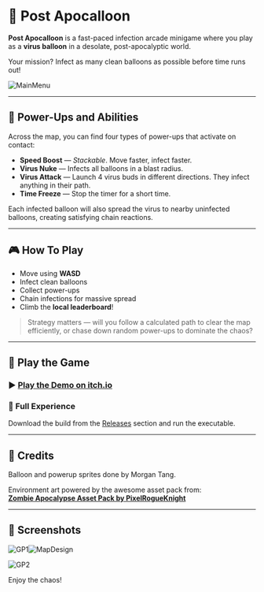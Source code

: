 # 🎈 Post Apocalloon

**Post Apocalloon** is a fast-paced infection arcade minigame where you play as a **virus balloon** in a desolate, post-apocalyptic world.

Your mission? Infect as many clean balloons as possible before time runs out!

![MainMenu](https://github.com/user-attachments/assets/db9dddf2-b9c6-4378-832e-c5a56dfa3f31)

---

## 🦠 Power-Ups and Abilities

Across the map, you can find four types of power-ups that activate on contact:

- **Speed Boost** — *Stackable*. Move faster, infect faster.
- **Virus Nuke** — Infects all balloons in a blast radius.
- **Virus Attack** — Launch 4 virus buds in different directions. They infect anything in their path.
- **Time Freeze** — Stop the timer for a short time.

Each infected balloon will also spread the virus to nearby uninfected balloons, creating satisfying chain reactions.

---

## 🎮 How To Play

- Move using **WASD**
- Infect clean balloons
- Collect power-ups
- Chain infections for massive spread
- Climb the **local leaderboard**!

> Strategy matters — will you follow a calculated path to clear the map efficiently, or chase down random power-ups to dominate the chaos?

---

## 🚀 Play the Game

### ▶️ [Play the Demo on itch.io](https://morgantng.itch.io/post-apocalloon)

### 💾 Full Experience  
Download the build from the [Releases](./releases) section and run the executable.

---

## 🎨 Credits

Balloon and powerup sprites done by Morgan Tang.

Environment art powered by the awesome asset pack from:  
**[Zombie Apocalypse Asset Pack by PixelRogueKnight](https://pixelrogueknight.itch.io/zombie-apocalypse-assetpack)**

---

## 🎨 Screenshots
![GP1](https://github.com/user-attachments/assets/77659bfa-9120-4368-aa70-e26c9f134605)![MapDesign](https://github.com/user-attachments/assets/cb7b07db-afd0-4f8a-a299-68710127d261)

![GP2](https://github.com/user-attachments/assets/0f3a3015-3126-4daa-bc98-917b7af83376)

Enjoy the chaos!
